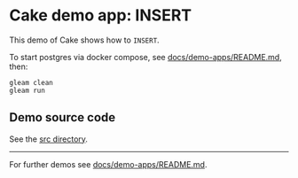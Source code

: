# Cake demo app: INSERT

This demo of Cake shows how to `INSERT`.

To start postgres via docker compose, see
[docs/demo-apps/README.md](../../README.md#Installing-prerequisites), then:

```shell
gleam clean
gleam run
```

## Demo source code

See the [src directory](https://github.com/inoas/gleam-cake/blob/main/docs/demo-apps/demos/03_demo_update/src/).

---

For further demos see [docs/demo-apps/README.md](../../README.md#available-demos).
